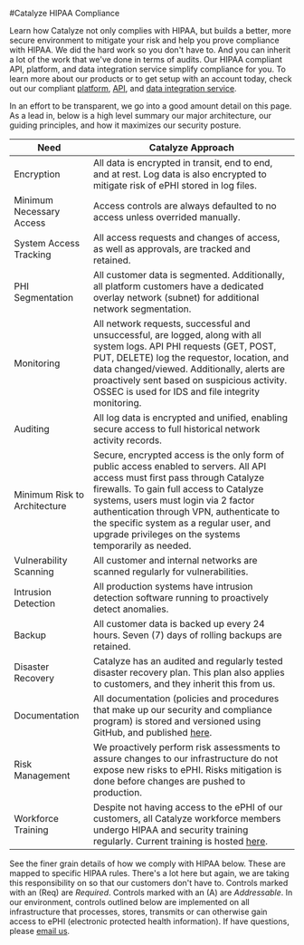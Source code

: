 #Catalyze HIPAA Compliance

Learn how Catalyze not only complies with HIPAA, but builds a better, more secure environment to mitigate your risk and help you prove compliance with HIPAA. We did the hard work so you don't have to. And you can inherit a lot of the work that we've done in terms of audits. Our HIPAA compliant API, platform, and data integration service simplify compliance for you. To learn more about our products or to get setup with an account today, check out our compliant [platform](https://catalyze.io/paas), [API](https://catalyze.io/baas), and [data integration service](https://catalyze.io/hl7).

In an effort to be transparent, we go into a good amount detail on this page. As a lead in, below is a high level summary our major architecture, our guiding principles, and how it maximizes our security posture.

Need | Catalyze Approach
--------- | -----------
Encryption  | All data is encrypted in transit, end to end, and at rest. Log data is also encrypted to mitigate risk of ePHI stored in log files.
Minimum Necessary Access | Access controls are always defaulted to no access unless overrided manually.
System Access Tracking | All access requests and changes of access, as well as approvals, are tracked and retained.
PHI Segmentation | All customer data is segmented. Additionally, all platform customers have a dedicated overlay network (subnet) for additional network segmentation.
Monitoring | All network requests, successful and unsuccessful, are logged, along with all system logs. API PHI requests (GET, POST, PUT, DELETE) log the requestor, location, and data changed/viewed. Additionally, alerts are proactively sent based on suspicious activity. OSSEC is used for IDS and file integrity monitoring.
Auditing | All log data is encrypted and unified, enabling secure access to full historical network activity records.
Minimum Risk to Architecture | Secure, encrypted access is the only form of public access enabled to servers. All API access must first pass through Catalyze firewalls. To gain full access to Catalyze systems, users must login via 2 factor authentication through VPN, authenticate to the specific system as a regular user, and upgrade privileges on the systems temporarily as needed.
Vulnerability Scanning | All customer and internal networks are scanned regularly for vulnerabilities.
Intrusion Detection | All production systems have intrusion detection software running to proactively detect anomalies.
Backup | All customer data is backed up every 24 hours. Seven (7) days of rolling backups are retained.
Disaster Recovery | Catalyze has an audited and regularly tested disaster recovery plan. This plan also applies to customers, and they inherit this from us.
Documentation | All documentation (policies and procedures that make up our security and compliance program) is stored and versioned using GitHub, and published [here](https://catalyze.io/policy/).
Risk Management | We proactively perform risk assessments to assure changes to our infrastructure do not expose new risks to ePHI. Risks mitigation is done before changes are pushed to production.
Workforce Training | Despite not having access to the ePHI of our customers, all Catalyze workforce members undergo HIPAA and security training regularly. Current training is hosted [here](https://training.catalyze.io/).

See the finer grain details of how we comply with HIPAA below. These are mapped to specific HIPAA rules. There's a lot here but again, we are taking this responsibility on so that our customers don't have to. Controls marked with an (Req) are *Required*. Controls marked with an (A) are *Addressable*. In our environment, controls outlined below are implemented on all infrastructure that processes, stores, transmits or can otherwise gain access to ePHI (electronic protected health information). If have questions, please [email us](mailto:hipaa@catalyze.io).